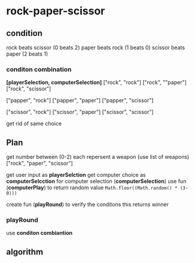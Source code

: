 # rock-paper-scissor

## condition

rock beats scissor (0 beats 2)
paper beats rock (1 beats 0)
scissor beats paper (2 beats 1)

### conditon combination

**[playerSelection, computerSelection]**
["rock", "rock"]
["rock", ""paper"]
["rock", "scissor"]

["papper", "rock"]
["papper", "paper"]
["papper", "scissor"]

["scissor", "rock"]
["scissor", "paper"]
["scissor", "scissor"]

get rid of same choice

## Plan

get number between (0-2) each repersent a weapon (use list of weapons)
["rock", "paper", "scissor"]

get user input as **playerSelction**
get computer choice as **computerSelcction**
for computer selection (**computerSelection**) use fun (**computerPlay**) to return random value
```Math.floor((Math.random() * (3-0)))```

create fun (**playRound**) to verify the conditons
this returns winner

### playRound

use **conditon combiantion**

## algorithm
